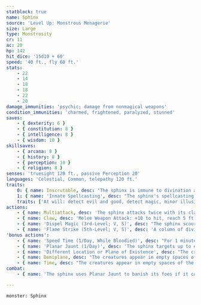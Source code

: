 ```yaml
---
statblock: true
name: Sphinx
source: 'Level Up: Monstrous Menagerie'
size: Large
type: Monstrosity
cr: 11
ac: 20
hp: 142
hit_dice: '15d10 + 60'
speed: '40 ft., fly 60 ft.'
stats:
    - 22
    - 14
    - 18
    - 18
    - 22
    - 20
damage_immunities: 'psychic; damage from nonmagical weapons'
condition_immunities: 'charmed, frightened, paralyzed, stunned'
saves:
    - { dexterity: 6 }
    - { constitution: 8 }
    - { intelligence: 8 }
    - { wisdom: 10 }
skillsaves:
    - { arcana: 8 }
    - { history: 8 }
    - { perception: 10 }
    - { religion: 8 }
senses: 'truesight 120 ft., passive Perception 20'
languages: 'Celestial, Common, telepathy 120 ft.'
traits:
    0: { name: Inscrutable, desc: "The sphinx is immune to divination and to any effect that would sense its emotions or read its thoughts. Insight checks made to determine the sphinx's intentions are made with disadvantage." }
    1: { name: 'Innate Spellcasting', desc: "The sphinx's spellcasting ability is Wisdom (spell save DC 18). It can cast the following spells, requiring no material components:" }
    traits: ['At will: detect evil and good, detect magic, minor illusion, spare the dying', '3/day each: dispel magic, identify, lesser restoration, remove curse, scrying, tongues, zone of truth', "1/day each: contact other plane, flame strike, freedom of movement, greater restoration, legend lore, heroes' feast"]
actions:
    - { name: Multiattack, desc: 'The sphinx attacks twice with its claw.' }
    - { name: Claw, desc: 'Melee Weapon Attack: +10 to hit, reach 5 ft., one target. Hit: 17 (2d10 + 6) slashing damage.' }
    - { name: 'Dispel Magic (3rd-Level; V, S)', desc: "The sphinx scours the magic from one creature, object, or magical effect within 120 feet that it can see. A spell ends if it was cast with a 3rd-level or lower spell slot. For spells using a 4th-level or higher spell slot, the sphinx makes a Wisdom ability check (DC 10 + the spell's level) for each one, ending the effect on a success." }
    - { name: 'Flame Strike (5th-Level; V, S)', desc: 'A column of divine flame fills a 10-foot-radius, 40-foot-high cylinder within 60 feet. Creatures in the area make a DC 18 Dexterity saving throw, taking 14 (4d6) fire damage and 14 (4d6) radiant damage on a failure or half damage on a success.' }
'bonus actions':
    - { name: 'Speed Time (1/Day, While Bloodied)', desc: "For 1 minute, the sphinx's Speed and flying speed are doubled, opportunity attacks against it are made with disadvantage, and it can attack three times with its claw (instead of twice) when it uses Multiattack." }
    - { name: 'Planar Jaunt (1/Day)', desc: 'The sphinx targets up to eight willing creatures it can see within 300 feet. The targets are magically transported to a different place, plane of existence, demiplane, or time. This effect ends after 24 hours or when the sphinx takes a bonus action to end it. When the effect ends, the creatures reappear in their original locations, along with any items they acquired on their jaunt. While the effect lasts, the sphinx can communicate telepathically with the targets. The sphinx chooses one of the following destinations:' }
    - { name: 'Different Location or Plane of Existence', desc: "The creatures appear in empty spaces of the sphinx's choice anywhere on the Material Plane or on a different plane altogether." }
    - { name: Demiplane, desc: "The creatures appear in empty spaces of the sphinx's choice on a demiplane. The demiplane can be up to one square mile in size. The demiplane can appear to be inside, outside, or underground, and can contain terrain, nonmagical objects, and magical effects of the sphinx's choosing. The sphinx may populate it with creatures and hazards with a total Challenge Rating equal to or less than the sphinx's Challenge Rating." }
    - { name: Time, desc: "The creatures appear in empty spaces of the sphinx's choosing anywhere on the Material Plane, at any time from 1,000 years in the past to 1,000 years in the future. At the Narrator's discretion, changes made in the past may alter the present." }
combat:
    - { name: 'The sphinx uses Planar Jaunt to banish its foes if it can', desc: "Otherwise, it uses its action to cast Flame Strike on the first turn of combat and then uses its claws on successive turns. It speeds time for itself as soon as it's bloodied. With its legendary action, the sphinx attacks with its claw if it can reach an enemy or uses Teleport if it can't, and then uses Slow Time with its remaining legendary action each turn. The sphinx doesn't retreat." }

---
```

```statblock
monster: Sphinx
```
